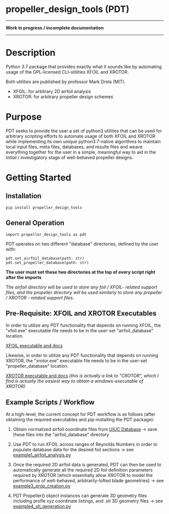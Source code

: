propeller_design_tools (PDT)
============================
---
**Work in progress / incomplete documentation**

---

Description
===========
Python 3.7 package that provides exactly what it sounds 
like by automating usage of the GPL-licensed 
CLI-utilities XFOIL and XROTOR.

Both utilities are published by professor Mark Drela (MIT).
- XFOIL: for arbitrary 2D airfoil analysis
- XROTOR: for arbitrary propeller design schemes

Purpose
=======
PDT seeks to provide the user a set of python3 utilities
that can be used for arbitrary scripting efforts to automate
usage of both XFOIL and XROTOR while implementing its own 
unique python3.7-native algorithms to maintain local
input files, meta files, databases, and results files and
weave everything together for the user in a simple,
meaningful way to aid in the initial / investigatory 
stage of well-behaved propeller designs.

Getting Started
===============
Installation
------------
`pip install propeller_design_tools`

General Operation
-----------------
`import propeller_design_tools as pdt`

PDT operates on two different "database" directories, defined
by the user with:

    pdt.set_airfoil_database(path: str)
    pdt.set_propeller_database(path: str)

**The user must set these two directories at the top 
of every script right after the imports**

*The airfoil directory will be used to store any foil / 
XFOIL- related support files, and the propeller directory
will be used similarly to store any propeller / XROTOR - 
related support files.*

Pre-Requisite: XFOIL and XROTOR Executables
-------------------------------------------
In order to utilize any PDT functionality that depends on 
running XFOIL, the "xfoil.exe" executable file needs to be
in the user-set "airfoil_database" location. 

[XFOIL executable and docs](https://web.mit.edu/drela/Public/web/xfoil/)

Likewise, in order to utilize any PDT functionality that
depends on running XROTOR, the "xrotor.exe" executable file
needs to be in the user-set "propeller_database" location.

[XROTOR executable and docs](http://www.esotec.org/sw/crotor.html#download)
*(this is actually a link to "CROTOR", which I find is
actually the easiest way to obtain a windows-executable
of XROTOR)*

Example Scripts / Workflow
--------------------------
At a high-level, the current concept for PDT workflow is as 
follows (after obtaining the required executables and pip-installing 
the PDT package):

1. Obtain normalized airfoil coordinate files from
[UIUC Database](https://m-selig.ae.illinois.edu/ads/coord_database.html)
-> save these files into the "airfoil_database" directory

2. Use PDT to run XFOIL across ranges of Reynolds Numbers in order to
populate database data for the desired foil sections -> see 
[example1_airfoil_analysis.py](
   https://github.com/helloDestroyerOfWorlds/propeller_design_tools/blob/master/tests/example1_airfoil_analysis.py
   )

3. Once the required 2D airfoil data is generated, PDT can then be used
to automatically generate all the required 2D foil definition parameters
required by XROTOR (which essentially allow XROTOR to model the
performance of well-behaved, arbitrarily-lofted blade geometries) -> see
[example3_prop_creation.py](
   https://github.com/helloDestroyerOfWorlds/propeller_design_tools/blob/master/tests/example3_prop_creation.py
   )

4. PDT Propeller() object instances can generate 3D geometry files 
including profle xyz coordinate listings, and .stl 3D geometry files -> see
[example4_stl_generation.py](
   https://github.com/helloDestroyerOfWorlds/propeller_design_tools/blob/master/tests/example4_stl_generation.py
   )